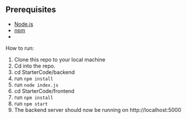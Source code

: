## Prerequisites

- [Node.js](https://nodejs.org/)
- [npm](https://www.npmjs.com/)
- 
How to run:
1. Clone this repo to your local machine
2. Cd into the repo.
3. cd StarterCode/backend
4. run ```npm install```
5. run ```node index.js```
6. cd StarterCode/frontend
7. run ```npm install```
8. run ```npm start```
9. The backend server should now be running on http://localhost:5000
